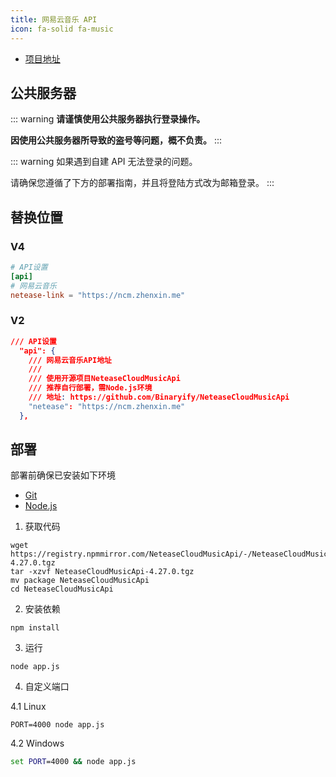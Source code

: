 ```yaml
---
title: 网易云音乐 API
icon: fa-solid fa-music
---
```


- [项目地址](https://gitlab.com/Binaryify/neteasecloudmusicapi)

## 公共服务器

::: warning
**请谨慎使用公共服务器执行登录操作。**

**因使用公共服务器所导致的盗号等问题，概不负责。**
:::

<netease-api />

::: warning
如果遇到自建 API 无法登录的问题。

请确保您遵循了下方的部署指南，并且将登陆方式改为邮箱登录。
:::

## 替换位置

### V4

```toml {4}
# API设置
[api]
# 网易云音乐
netease-link = "https://ncm.zhenxin.me"
```

### V2

```json {8}
/// API设置
  "api": {
    /// 网易云音乐API地址
    ///
    /// 使用开源项目NeteaseCloudMusicApi
    /// 推荐自行部署，需Node.js环境
    /// 地址: https://github.com/Binaryify/NeteaseCloudMusicApi
    "netease": "https://ncm.zhenxin.me"
  },
```

## 部署

部署前确保已安装如下环境

- [Git](https://git-scm.com/download)
- [Node.js](https://nodejs.org/zh-cn/)

1. 获取代码

```shell
wget https://registry.npmmirror.com/NeteaseCloudMusicApi/-/NeteaseCloudMusicApi-4.27.0.tgz
tar -xzvf NeteaseCloudMusicApi-4.27.0.tgz
mv package NeteaseCloudMusicApi
cd NeteaseCloudMusicApi
```

2. 安装依赖

```shell
npm install
```

3. 运行

```shell
node app.js
```

4. 自定义端口

4.1 Linux

```shell
PORT=4000 node app.js
```

4.2 Windows

```bat
set PORT=4000 && node app.js
```
